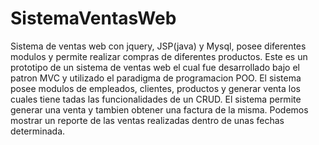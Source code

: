 # SistemaVentasWeb
Sistema de ventas web con jquery, JSP(java) y Mysql, posee diferentes modulos y permite realizar compras de diferentes productos.
Este es un prototipo de un sistema de ventas web el cual fue desarrollado bajo el patron MVC y utilizado el paradigma de programacion POO. 
El sistema posee modulos de empleados, clientes, productos y generar venta los cuales tiene tadas las funcionalidades de un CRUD.
El sistema permite generar una venta y tambien obtener una factura de la misma.
Podemos mostrar un reporte de las ventas realizadas dentro de unas fechas determinada.
